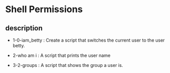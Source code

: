 # Shell Permissions

##  description 

* 1-0-iam_betty : Create a script that switches the current user to the user betty.

* 2-who am i : A script that prints the user name

* 3-2-groups : A script that shows the group a user is.
